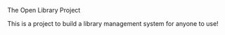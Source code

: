 The Open Library Project

This is a project to build a library management system for anyone to use!

